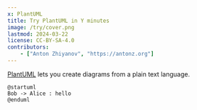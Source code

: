```yaml
---
x: PlantUML
title: Try PlantUML in Y minutes
image: /try/cover.png
lastmod: 2024-03-22
license: CC-BY-SA-4.0
contributors:
    - ["Anton Zhiyanov", "https://antonz.org"]
---
```


<script id="main.js" type="text/plain">
    const spec = `##CODE##`;
    const encoded = await plantumlEncode(spec);
    const resp = await fetch(`https://www.plantuml.com/plantuml/svg/${encoded}`);
    return await resp.text();
</script>

[PlantUML](https://plantuml.com/) lets you create diagrams from a plain text language.

```text
@startuml
Bob -> Alice : hello
@enduml
```

<codapi-snippet engine="browser" sandbox="javascript" command="run" editor="basic"  template="#main.js" output-mode="svg">
</codapi-snippet>

<script type="module" src="plantuml.js"></script>

